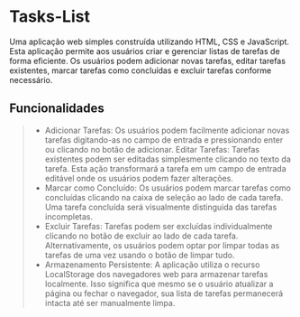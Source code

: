 # Tasks-List
Uma aplicação web simples construída utilizando HTML, CSS e JavaScript. Esta aplicação permite aos usuários criar e gerenciar listas de tarefas de forma eficiente. Os usuários podem adicionar novas tarefas, editar tarefas existentes, marcar tarefas como concluídas e excluir tarefas conforme necessário.

## Funcionalidades
>- Adicionar Tarefas: Os usuários podem facilmente adicionar novas tarefas digitando-as no campo de entrada e pressionando enter ou clicando no botão de adicionar.
Editar Tarefas: Tarefas existentes podem ser editadas simplesmente clicando no texto da tarefa. Esta ação transformará a tarefa em um campo de entrada editável onde os usuários podem fazer alterações.
>- Marcar como Concluído: Os usuários podem marcar tarefas como concluídas clicando na caixa de seleção ao lado de cada tarefa. Uma tarefa concluída será visualmente distinguida das tarefas incompletas.
>- Excluir Tarefas: Tarefas podem ser excluídas individualmente clicando no botão de excluir ao lado de cada tarefa. Alternativamente, os usuários podem optar por limpar todas as tarefas de uma vez usando o botão de limpar tudo.
>- Armazenamento Persistente: A aplicação utiliza o recurso LocalStorage dos navegadores web para armazenar tarefas localmente. Isso significa que mesmo se o usuário atualizar a página ou fechar o navegador, sua lista de tarefas permanecerá intacta até ser manualmente limpa.
